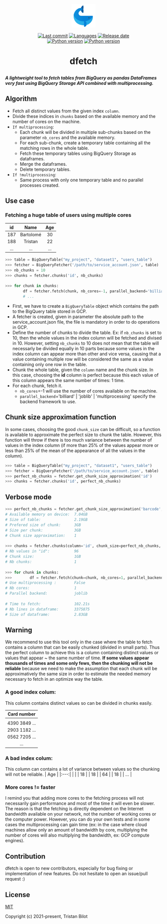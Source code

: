 <p align="center"><img width="15%" src="readme/logo.svg"/></p>

<p align="center">
  <a href=""><img src="https://img.shields.io/github/last-commit/tristanbilot/dfetch" alt="Last commit"></a>
  <a href="https://img.shields.io/github/languages/count/tristanbilot/dfetch"><img src="https://img.shields.io/github/languages/count/tristanbilot/dfetch" alt="Languages"></a>
  <a href=""><img src="https://img.shields.io/github/release-date/tristanbilot/dfetch" alt="Release date"></a>
  <br>
  <a href=""><img src="https://img.shields.io/badge/Python-%3E%3D3.6-blue" alt="Python version"></a>
  <a href=""><img src="https://img.shields.io/github/license/tristanbilot/dfetch" alt="Python version"></a>
</p>

# <p align="center">dfetch<p>
##### A lightweight tool to fetch tables from BigQuery as pandas DataFrames very fast using BigQuery Storage API combined with multiprocessing.

## Algorithm
  * Fetch all distinct values from the given index `column`.
  * Divide these indices in `chunks` based on the available memory and the number of cores on the machine.
  * `If multiprocessing`:
      * Each chunk will be divided in multiple sub-chunks based on the parameter `nb_cores` and the available memory.
      * For each sub-chunk, create a temporary table containing all the matching rows in the whole table.
      * Fetch these temporary tables using BigQuery Storage as dataframes.
      * Merge the dataframes.
      * Delete temporary tables.
  * `If !multiprocessing`:
      * Same process with only one temporary table and no parallel processes created.

## Use case

### Fetching a huge table of users using multiple cores
|  id |   Name  | Age |
|:---:|:-------:|:---:|
| 187 | Bartolomé |  30 |
| 188 | Tristan |  22 |
| ... |   ...   | ... |

```python
>>> table = BigQueryTable("my_project", "dataset1", "users_table")
>>> fetcher = BigQueryFetcher('/path/to/service_account.json', table)
>>> nb_chunks = 10
>>> chunks = fetcher.chunks('id', nb_chunks)

>>> for chunk in chunks:
        df = fetcher.fetch(chunk, nb_cores=-1, parallel_backend='billiard')
        # ...
```
  
* First, we have to create a `BigQueryTable` object which contains the path to the BigQuery table stored in GCP.
* A fetcher is created, given in parameter the absolute path to the service_account.json file, the file is mandatory in order to do operations in GCP.
* Define the number of chunks to divide the table. Ex: if `nb_chunks` is set to 10, then the whole values in the index column will be fetched and divised in 10. However, setting `nb_chunks` to 10 does not mean that the table will necessarly be divided equally in 10 parts because some values in the index column can appear more than other and vice versa, causing that a value containing multiple row will be considered the same as a value containing only one row in the table.
* Chunk the whole table, given the `column` name and the chunk size. In this case, choosing the **id** column is perfect because this each value of this column appears the same number of times: 1 time.
* For each chunk, fetch it.
    * `nb_cores`=-1 will use the number of cores available on the machine.
    * `parallel_backend`='billiard' | 'joblib' | 'multiprocessing' specify the backend framework to use.

## Chunk size approximation function
In some cases, choosing the good `chunk_size` can be difficult, so a function is available to approximate the perfect size to chunk the table. However, this function will throw if there is too much variance between the number of values in the index column (if more than 25% of the values appear more or less than 25% of the mean of the appearance of all the values in the column).
  
```python
>>> table = BigQueryTable("my_project", "dataset1", "users_table")
>>> fetcher = BigQueryFetcher('/path/to/service_account.json', table)
>>> perfect_nb_chunks = fetcher.get_chunk_size_approximation('id')
>>> chunks = fetcher.chunks('id', perfect_nb_chunks)
```

## Verbose mode

```python
>>> perfect_nb_chunks = fetcher.get_chunk_size_approximation('barcode', verbose=True)
# Available memory on device:  7.04GB
# Size of table:               2.19GB
# Prefered size of chunk:      3GB
# Size per chunk:              3GB
# Chunk size approximation:    1

>>> chunks = fetcher.chunks(column='id', chunk_size=perfect_nb_chunks, verbose=True)
# Nb values in "id":           96
# Chunk size:                  1GB
# Nb chunks:                   1
  
>>> for chunk in chunks:
>>>        df = fetcher.fetch(chunk=chunk, nb_cores=1, parallel_backend='joblib', verbose=True)
# Use multiprocessing :        False
# Nb cores:                    1
# Parallel backend:            joblib

# Time to fetch:               102.21s
# Nb lines in dataframe:       3375875
# Size of dataframe:           2.83GB
```
  
## Warning
We recommend to use this tool only in the case where the table to fetch contains a column that can be easily chunked (divided in small parts). Thus the perfect column to achieve this is a column containing distinct values or values that appear ~ the same number of time. **If some values appear thousands of times and some only fews, then the chunking will not be reliable** because we need to make the assumption that each chunk will be approximatively the same size in order to estimate the needed memory necessary to fetch in an optimize way the table.
  
### A good index colum:
This column contains distinct values so can be divided in chunks easily.
  
|  Card number |
|:---:|
|  |
| 4390 3849 ... |
| 2903 1182 ... |
| 0562 7205 ... |
| ... |
  
### A bad index colum:
This column can contains a lot of variance between values so the chunking will not be reliable.
|  Age |
|:---:|
|  |
| 18 |
| 18 |
| 64 |
| 18 |
| ... |

### More cores != faster
I remind you that adding more cores to the fetching process will not necessarily gain performance and most of the time it will even be slower. The reason is that the fetching is directly dependent on the Internet bandwidth available on your network, not the number of working cores or the computer power. However, you can do your own tests and in some cases the multiprocessing can gain time (ex: in the case where cloud machines allow only an amount of bandwidth by core, multiplying the number of cores will also multiplying the bandwidth, ex: GCP compute engines).

## Contribution
dfetch is open to new contributors, especially for bug fixing or implementation of new features. Do not hesitate to open an issue/pull request :)
  
## License
  <a href="https://opensource.org/licenses/MIT">MIT</a>
  
  Copyright (c) 2021-present, Tristan Bilot
